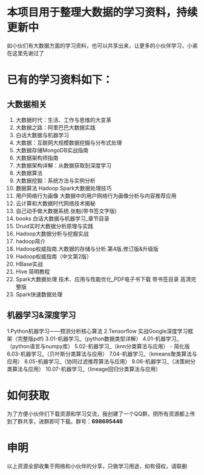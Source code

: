 # 本项目用于整理大数据的学习资料，持续更新中
如小伙们有大数据方面的学习资料，也可以共享出来，让更多的小伙伴学习，小弟在这里先谢过了

# 已有的学习资料如下：
## 大数据相关

1. 大数据时代：生活、工作与思维的大变革
2. 大数据之路：阿里巴巴大数据实践
3. 白话大数据与机器学习
4. 大数据：互联网大规模数据挖掘与分布式处理
5. 大数据存储MongoDB实战指南
6. 大数据架构师指南
7. 大数据架构详解：从数据获取到深度学习
8. 大数据算法
9. 大数据挖掘：系统方法与实例分析
10. 数据算法  Hadoop Spark大数据处理技巧
11. 用户网络行为画像  大数据中的用户网络行为画像分析与内容推荐应用
12. 云计算和大数据时代网络技术揭秘
13. 自己动手做大数据系统.张魁(带书签文字版)
14. books 白话大数据与机器学习_章节目录
15. Druid实时大数据分析原理与实践
16. Hadoop大数据分析与挖掘实战
17. hadoop简介
18. Hadoop权威指南.大数据的存储与分析.第4版.修订版&升级版
19. Hadoop权威指南（中文第2版）
20. HBase实战
21. Hive 简明教程
22. Spark大数据处理  技术、应用与性能优化_PDF电子书下载 带书签目录 高清完整版
23. Spark快速数据处理

## 机器学习&深度学习
1.Python机器学习——预测分析核心算法
2.Tensorflow 实战Google深度学习框架（完整版pdf)
3.01-机器学习_（python数据类型详解）
4.01-机器学习_（python语言与numpy库）
5.02-机器学习_（knn分类算法与应用） - 简化版
6.03-机器学习_（贝叶斯分类算法与应用）
7.04-机器学习_（kmeans聚类算法与应用）
8.05-机器学习_（协同过滤推荐算法与应用）
9.06-机器学习_（决策树分类算法与应用）
10.07-机器学习_（lineage回归分类算法与应用）

# 如何获取
为了方便小伙伴们下载资源和学习交流，我创建了一个QQ群，把所有资源都上传到了群共享，进群即可下载。群号：**698695446**
# 申明
以上资源全部收集于网络和小伙伴的分享，只做学习用途，如有侵权，请联删


